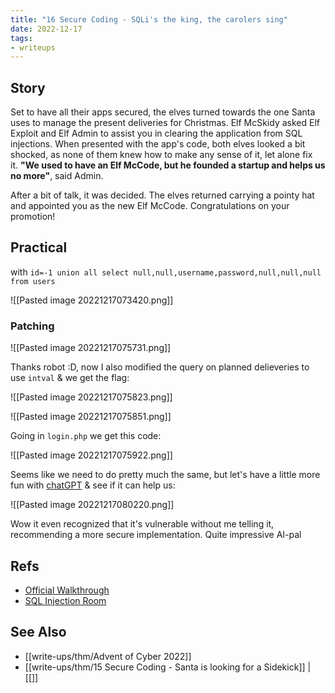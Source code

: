 ```yaml
---
title: "16 Secure Coding - SQLi's the king, the carolers sing"
date: 2022-12-17
tags:
- writeups
---
```


## Story
Set to have all their apps secured, the elves turned towards the one Santa uses to manage the present deliveries for Christmas. Elf McSkidy asked Elf Exploit and Elf Admin to assist you in clearing the application from SQL injections. When presented with the app's code, both elves looked a bit shocked, as none of them knew how to make any sense of it, let alone fix it. **"We used to have an Elf McCode, but he founded a startup and helps us no more"**, said Admin.

After a bit of talk, it was decided. The elves returned carrying a pointy hat and appointed you as the new Elf McCode. Congratulations on your promotion!


## Practical

with `id=-1 union all select null,null,username,password,null,null,null from users`

![[Pasted image 20221217073420.png]]

### Patching

![[Pasted image 20221217075731.png]]

Thanks robot :D, now I also modified the query on planned delieveries to use `intval` & we get the flag: 

![[Pasted image 20221217075823.png]]

![[Pasted image 20221217075851.png]]

Going in `login.php` we get this code:

![[Pasted image 20221217075922.png]]

Seems like we need to do pretty much the same, but let's have a little more fun with [chatGPT]() & see if it can help us:

![[Pasted image 20221217080220.png]]

Wow it even recognized that it's vulnerable without me telling it, recommending a more secure implementation. Quite impressive AI-pal



## Refs
- [Official Walkthrough](https://www.youtube.com/watch?v=iv02-Oi0TvM)
- [SQL Injection Room](https://tryhackme.com/room/sqlinjectionlm)

## See Also
- [[write-ups/thm/Advent of Cyber 2022]]
- [[write-ups/thm/15 Secure Coding - Santa is looking for a Sidekick]] | [[]]
